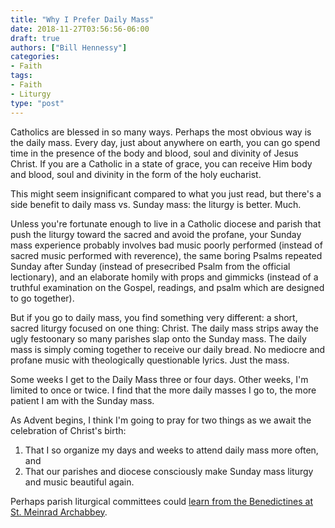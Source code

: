 ```yaml
---
title: "Why I Prefer Daily Mass"
date: 2018-11-27T03:56:56-06:00
draft: true
authors: ["Bill Hennessy"]
categories:
- Faith
tags:
- Faith
- Liturgy
type: "post"
---
```


Catholics are blessed in so many ways. Perhaps the most obvious way is the daily mass. Every day, just about anywhere on earth, you can go spend time in the presence of the body and blood, soul and divinity of Jesus Christ. If you are a Catholic in a state of grace, you can receive Him body and blood, soul and divinity in the form of the holy eucharist. 

This might seem insignificant compared to what you just read, but there's a side benefit to daily mass vs. Sunday mass: the liturgy is better. Much. 

Unless you're fortunate enough to live in a Catholic diocese and parish that push the liturgy toward the sacred and avoid the profane, your Sunday mass experience probably involves bad music poorly performed (instead of sacred music performed with reverence), the same boring Psalms repeated Sunday after Sunday (instead of presecribed Psalm from the official lectionary), and an elaborate homily with props and gimmicks (instead of a truthful examination on the Gospel, readings, and psalm which are designed to go together). 

But if you go to daily mass, you find something very different: a short, sacred liturgy focused on one thing: Christ. The daily mass strips away the ugly festoonary so many parishes slap onto the Sunday mass. The daily mass is simply coming together to receive our daily bread. No mediocre and profane music with theologically questionable lyrics. Just the mass. 

Some weeks I get to the Daily Mass three or four days. Other weeks, I'm limited to once or twice. I find that the more daily masses I go to, the more patient I am with the Sunday mass. 

As Advent begins, I think I'm going to pray for two things as we await the celebration of Christ's birth:

1. That I so organize my days and weeks to attend daily mass more often, and
2. That our parishes and diocese consciously make Sunday mass liturgy and music beautiful again. 

Perhaps parish liturgical committees could [learn from the Benedictines at St. Meinrad Archabbey](https://www.hennessysview.com/posts/2018/2018-11-25-st-meinrad-archabbey-mass/). 


